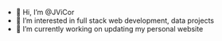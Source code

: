 - 👋 Hi, I’m @JViCor
- 👀 I’m interested in full stack web development, data projects
- 🌱 I’m currently working on updating my personal website

<!---
JViCor/JViCor is a ✨ special ✨ repository because its `README.md` (this file) appears on your GitHub profile.
You can click the Preview link to take a look at your changes.
--->
